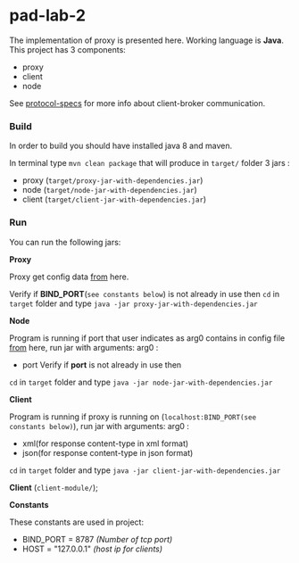 # pad-lab-2


The implementation of proxy is presented here. Working language is **Java**. 
This project has 3 components:
* proxy
* client
* node

See [protocol-specs](https://github.com/jackcucu/pad-lab-2/blob/master/docs/protocol-specs.md) for more info about client-broker communication.

### Build

In order to build you should have installed java 8 and maven.

In terminal type `mvn clean package` that will produce in `target/` folder 3 jars :
* proxy (`target/proxy-jar-with-dependencies.jar`)
* node (`target/node-jar-with-dependencies.jar`)
* client (`target/client-jar-with-dependencies.jar`)


### Run

You can run the following jars:

**Proxy**

Proxy get config data [from](https://github.com/jackcucu/pad-lab-2/blob/master/config.json) here.

Verify if **BIND_PORT**(`see constants below`) is not already in use then
`cd` in `target` folder and type `java -jar proxy-jar-with-dependencies.jar`

**Node**

Program is running if port that user indicates as arg0 contains in config file [from](https://github.com/jackcucu/pad-lab-2/blob/master/config.json) here, run jar with arguments:
arg0 : 
- port
Verify if **port** is not already in use then

`cd` in `target` folder and type `java -jar node-jar-with-dependencies.jar`

**Client**

Program is running if proxy is running on (`localhost:BIND_PORT(see constants below)`), run jar with arguments:
arg0 : 
- xml(for response content-type in xml format)
- json(for response content-type in json format)

`cd` in `target` folder and type `java -jar client-jar-with-dependencies.jar`

**Client** (`client-module/`);

**Constants**

These constants are used in project:
- BIND_PORT = 8787 *(Number of tcp port)*
- HOST = "127.0.0.1" *(host ip for clients)*